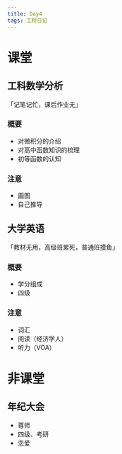 ```yaml
---
title: Day4
tags: 工程日记
---
```

# 课堂 

## 工科数学分析
「记笔记忙，课后作业无」
### 概要

* 对微积分的介绍
* 对高中函数知识的梳理
* 初等函数的认知

### 注意
* 画图
* 自己推导

## 大学英语
「教材无用，高级班累死，普通班摸鱼」

### 概要
* 学分组成
* 四级

### 注意
* 词汇
* 阅读（经济学人）
* 听力（VOA）

# 非课堂

## 年纪大会
* 尊师
* 四级、考研
* 恋爱
